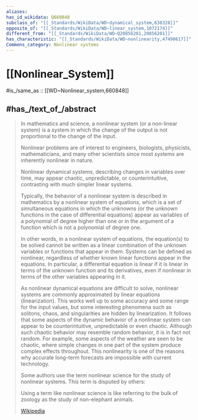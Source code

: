 ```yaml
---
aliases:
has_id_wikidata: Q660848
subclass_of: "[[_Standards/WikiData/WD~dynamical_system,638328]]"
opposite_of: "[[_Standards/WikiData/WD~linear_system,1072174]]"
different_from: "[[_Standards/WikiData/WD~Q20856201,20856201]]"
has_characteristic: "[[_Standards/WikiData/WD~nonlinearity,47490617]]"
Commons_category: Nonlinear systems
---
```


# [[Nonlinear_System]] 

#is_/same_as :: [[WD~Nonlinear_system,660848]] 

## #has_/text_of_/abstract 

> In mathematics and science, a nonlinear system (or a non-linear system) 
> is a system in which the change of the output is not proportional to the change of the input. 
> 
> Nonlinear problems are of interest to engineers, biologists, physicists, mathematicians, 
> and many other scientists since most systems are inherently nonlinear in nature. 
> 
> Nonlinear dynamical systems, describing changes in variables over time, 
> may appear chaotic, unpredictable, or counterintuitive, contrasting with much simpler linear systems.
>
> Typically, the behavior of a nonlinear system is described in mathematics by a nonlinear system of equations, which is a set of simultaneous equations in which the unknowns (or the unknown functions in the case of differential equations) appear as variables of a polynomial of degree higher than one or in the argument of a function which is not a polynomial of degree one.
>
> In other words, in a nonlinear system of equations, the equation(s) to be solved cannot be written as a linear combination of the unknown variables or functions that appear in them. Systems can be defined as nonlinear, regardless of whether known linear functions appear in the equations. In particular, a differential equation is linear if it is linear in terms of the unknown function and its derivatives, even if nonlinear in terms of the other variables appearing in it.
>
> As nonlinear dynamical equations are difficult to solve, nonlinear systems are commonly approximated by linear equations (linearization). This works well up to some accuracy and some range for the input values, but some interesting phenomena such as solitons, chaos, and singularities are hidden by linearization. It follows that some aspects of the dynamic behavior of a nonlinear system can appear to be counterintuitive, unpredictable or even chaotic. Although such chaotic behavior may resemble random behavior, it is in fact not random. For example, some aspects of the weather are seen to be chaotic, where simple changes in one part of the system produce complex effects throughout. This nonlinearity is one of the reasons why accurate long-term forecasts are impossible with current technology.
>
> Some authors use the term nonlinear science for the study of nonlinear systems. This term is disputed by others:
>
> Using a term like nonlinear science is like referring to the bulk of zoology as the study of non-elephant animals.
>
> [Wikipedia](https://en.wikipedia.org/wiki/Nonlinear%20system) 

